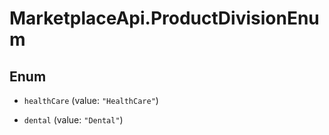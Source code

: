 # MarketplaceApi.ProductDivisionEnum

## Enum


* `healthCare` (value: `"HealthCare"`)

* `dental` (value: `"Dental"`)


